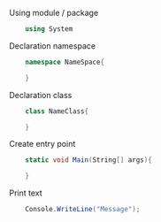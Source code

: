 Using module / package

```C#
    using System
```

Declaration namespace

```C#
    namespace NameSpace{

    }
```

Declaration class

```C#
    class NameClass{

    }
```

Create entry point

```C#
    static void Main(String[] args){

    }
```

Print text

```C#
    Console.WriteLine("Message");
```
